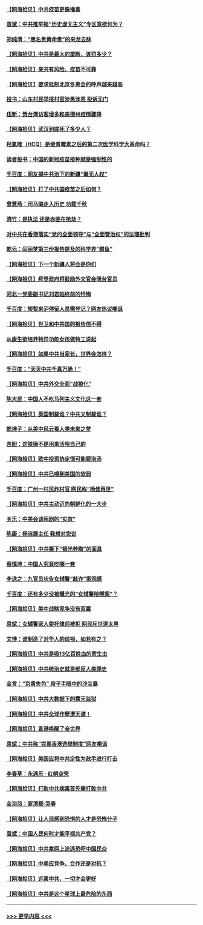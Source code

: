 #### [【网海拾贝】中共疫苗更像播毒](../pages/nsc993/n12876631.md?t=04131802) 
#### [袁斌：中共推举报“历史虚无主义”专区意欲何为？](../pages/nsc993/n12876530.md?t=04131802) 
#### [郑纯清：“黑名贵黄命贵”的来龙去脉](../pages/nsc993/n12875589.md?t=04131802) 
#### [【网海拾贝】中共是最大的垄断，该罚多少？](../pages/nsc993/n12874006.md?t=04131802) 
#### [【网海拾贝】亲共有风险，疫苗不可靠](../pages/nsc993/n12872224.md?t=04131802) 
#### [【网海拾贝】要求抵制北京冬奥会的呼声越来越高](../pages/nsc993/n12868962.md?t=04131802) 
#### [投书：山东村民举报村官涉黑涉恶 投诉无门](../pages/nsc993/n12869726.md?t=04131802) 
#### [伍新：贺台湾访客增多和美德州疫情骤降](../pages/nsc993/n12865651.md?t=04131802) 
#### [【网海拾贝】武汉到底死了多少人？](../pages/nsc993/n12863707.md?t=04131802) 
#### [羟氯喹（HCQ）是继青霉素之后的第二次医学科学大革命吗？](../pages/nsc993/n12638564.md?t=04131802) 
#### [读者投书：中国的新冠疫苗接种就是强制性的](../pages/nsc993/n12859932.md?t=04131802) 
#### [千百度：网友揭中共治下的新疆“毫无人权”](../pages/nsc993/n12858385.md?t=04131802) 
#### [【网海拾贝】打了中共国疫苗之后如何？](../pages/nsc993/n12857866.md?t=04131802) 
#### [曾慧燕：司马璐走入历史 功载千秋](../pages/nsc993/n12856996.md?t=04131802) 
#### [清竹：是执法 还是赤匪在抢劫？](../pages/nsc993/n12856952.md?t=04131802) 
#### [对中共在香港落实“党的全面领导”与“全面管治权”的法理批判](../pages/nsc993/n12856929.md?t=04131802) 
#### [乾元：闫丽梦第三份报告提及的科学界“鳄鱼”](../pages/nsc993/n12855985.md?t=04131802) 
#### [【网海拾贝】下一个新疆人将会是你们](../pages/nsc993/n12855864.md?t=04131802) 
#### [【网海拾贝】拜登政府将鼓励外交官会晤台官员](../pages/nsc993/n12853615.md?t=04131802) 
#### [河北一党委副书记刘君临终前的忏悔](../pages/nsc993/n12849420.md?t=04131802) 
#### [千百度：短暂来沪停留人员需登记？网友热议嘲讽](../pages/nsc993/n12853497.md?t=04131802) 
#### [【网海拾贝】世卫和中共国的报告信不得](../pages/nsc993/n12850902.md?t=04131802) 
#### [从康生欲培养特异功能女孩做特工说起](../pages/nsc993/n12849289.md?t=04131802) 
#### [【网海拾贝】如果中共当家长，世界会怎样？](../pages/nsc993/n12848436.md?t=04131802) 
#### [千百度：“天灭中共千真万确！”](../pages/nsc993/n12845659.md?t=04131802) 
#### [【网海拾贝】中共外交全面“战狼化”](../pages/nsc993/n12845607.md?t=04131802) 
#### [陈大民：中国人不吃马列主义文化这一套](../pages/nsc993/n12842496.md?t=04131802) 
#### [【网海拾贝】英国制裁谁？中共又制裁谁？](../pages/nsc993/n12840909.md?t=04131802) 
#### [乾坤子：从美中风云看人类未来之梦](../pages/nsc993/n12840590.md?t=04131802) 
#### [苦胆：这铁锹不是用来活埋自己的](../pages/nsc993/n12839512.md?t=04131802) 
#### [【网海拾贝】欧中投资协定很可能要泡汤](../pages/nsc993/n12835122.md?t=04131802) 
#### [【网海拾贝】中共已嗅到美国的软弱](../pages/nsc993/n12832411.md?t=04131802) 
#### [千百度：广州一村民炸村官 网民称“杨佳再世”](../pages/nsc993/n12832380.md?t=04131802) 
#### [【网海拾贝】中共主动迈向朝鲜化的一大步](../pages/nsc993/n12829887.md?t=04131802) 
#### [关乐：中美会谈闹剧的“实效”](../pages/nsc993/n12826698.md?t=04131802) 
#### [陈康：杨洁篪主任  我想对您说](../pages/nsc993/n12826609.md?t=04131802) 
#### [【网海拾贝】中共撕下“韬光养晦”的面具](../pages/nsc993/n12826459.md?t=04131802) 
#### [蔡慎坤：中国人究竟吃哪一套](../pages/nsc993/n12826010.md?t=04131802) 
#### [李退之：九官员状告女辅警“敲诈”案观感](../pages/nsc993/n12823984.md?t=04131802) 
#### [千百度：还有多少没被曝光的“女辅警陪睡案”？](../pages/nsc993/n12822136.md?t=04131802) 
#### [【网海拾贝】美中战略竞争没有双赢](../pages/nsc993/n12822105.md?t=04131802) 
#### [袁斌：女辅警家人委托律师被拒 网民斥世道太黑](../pages/nsc993/n12822004.md?t=04131802) 
#### [文博：谁制造了对华人的歧视，如若有之？](../pages/nsc993/n12821635.md?t=04131802) 
#### [【网海拾贝】中共是吸13亿百姓血的寄生虫](../pages/nsc993/n12819191.md?t=04131802) 
#### [【网海拾贝】中共统治史就是部反人类罪史](../pages/nsc993/n12816738.md?t=04131802) 
#### [金言：“京黄失色” 段子手眼中的沙尘暴](../pages/nsc993/n12815700.md?t=04131802) 
#### [【网海拾贝】中共大数据下的露天监狱](../pages/nsc993/n12811075.md?t=04131802) 
#### [【网海拾贝】中共全球作孽遭天谴！](../pages/nsc993/n12810258.md?t=04131802) 
#### [【网海拾贝】香港唤醒了全世界](../pages/nsc993/n12809100.md?t=04131802) 
#### [袁斌：中共称“完善香港选举制度”网友嘲讽](../pages/nsc993/n12808994.md?t=04131802) 
#### [【网海拾贝】美国应将中共定性为敌手进行打击](../pages/nsc993/n12806870.md?t=04131802) 
#### [李春草：永遇乐 · 红朝空壳](../pages/nsc993/n12805365.md?t=04131802) 
#### [【网海拾贝】打败中共病毒首先需打败中共](../pages/nsc993/n12803930.md?t=04131802) 
#### [金浴凤：宴清都‧哭春](../pages/nsc993/n12801601.md?t=04131802) 
#### [【网海拾贝】让人民感到恐惧的人才是恐怖分子](../pages/nsc993/n12799347.md?t=04131802) 
#### [袁斌：中国人民何时才能平视共产党？](../pages/nsc993/n12799306.md?t=04131802) 
#### [【网海拾贝】中共拿网上追逃恐吓中国民众](../pages/nsc993/n12796905.md?t=04131802) 
#### [【网海拾贝】中美应竞争、合作还是对抗？](../pages/nsc993/n12794675.md?t=04131802) 
#### [【网海拾贝】远离中共，一切才会更好](../pages/nsc993/n12793572.md?t=04131802) 
#### [【网海拾贝】中共是这个星球上最危险的东西](../pages/nsc993/n12791400.md?t=04131802) 

----
#### [ >>> 更早内容 <<< ](../indexes/nsc993-earlier.md)
